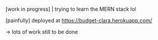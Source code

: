 [work in progress] | trying to learn the MERN stack lol

[painfully] deployed at https://budget-clara.herokuapp.com/

-> lots of work still to be done
